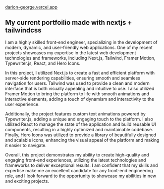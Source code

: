 [darion-george.vercel.app](https://darion-george.vercel.app/)



## My current portfoilio made with nextjs + tailwindcss

I am a highly skilled front-end engineer, specializing in the development of modern, dynamic, and user-friendly web applications. One of my recent projects showcases my expertise in the latest web development technologies and frameworks, including Next.js, Tailwind, Framer Motion, Typewriter.js, React, and Hero Icons.

In this project, I utilized Next.js to create a fast and efficient platform with server-side rendering capabilities, ensuring smooth and seamless navigation for users. Tailwind was used to provide a clean and modern interface that is both visually appealing and intuitive to use. I also utilized Framer Motion to bring the platform to life with smooth animations and interactive elements, adding a touch of dynamism and interactivity to the user experience.

Additionally, the project features custom text animations powered by Typewriter.js, adding a unique and engaging touch to the platform. I also utilized React to manage the state of the application and build reusable UI components, resulting in a highly optimized and maintainable codebase. Finally, Hero Icons was utilized to provide a library of beautifully designed and scalable icons, enhancing the visual appeal of the platform and making it easier to navigate.

Overall, this project demonstrates my ability to create high-quality and engaging front-end experiences, utilizing the latest technologies and frameworks to deliver exceptional results. I am confident that my skills and expertise make me an excellent candidate for any front-end engineering role, and I look forward to the opportunity to showcase my abilities in new and exciting projects.



